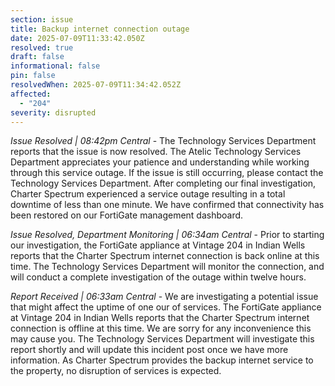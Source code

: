 ```yaml
---
section: issue
title: Backup internet connection outage
date: 2025-07-09T11:33:42.050Z
resolved: true
draft: false
informational: false
pin: false
resolvedWhen: 2025-07-09T11:34:42.052Z
affected:
  - "204"
severity: disrupted
---
```

*Issue Resolved | 08:42pm Central* - The Technology Services Department reports that the issue is now resolved. The Atelic Technology Services Department appreciates your patience and understanding while working through this service outage. If the issue is still occurring, please contact the Technology Services Department. After completing our final investigation, Charter Spectrum experienced a service outage resulting in a total downtime of less than one minute. We have confirmed that connectivity has been restored on our FortiGate management dashboard.

*Issue Resolved, Department Monitoring | 06:34am Central* - Prior to starting our investigation, the FortiGate appliance at Vintage 204 in Indian Wells reports that the Charter Spectrum internet connection is back online at this time. The Technology Services Department will monitor the connection, and will conduct a complete investigation of the outage within twelve hours.

*Report Received | 06:33am Central* - We are investigating a potential issue that might affect the uptime of one our of services. The FortiGate appliance at Vintage 204 in Indian Wells reports that the Charter Spectrum internet connection is offline at this time. We are sorry for any inconvenience this may cause you. The Technology Services Department will investigate this report shortly and will update this incident post once we have more information. As Charter Spectrum provides the backup internet service to the property, no disruption of services is expected.